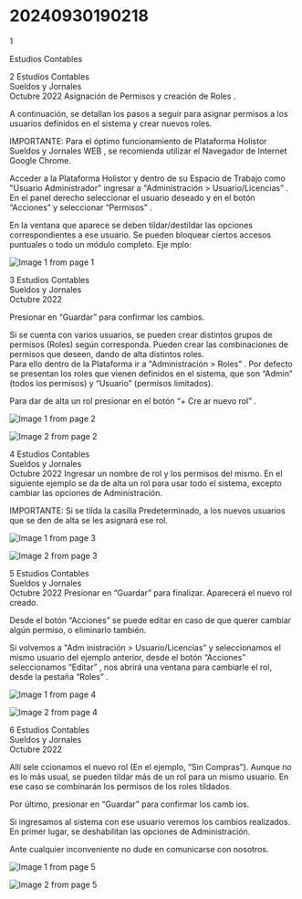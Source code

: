 # 20240930190218

 1 
 
  
Estudios Contables  


 
 
 
 2 Estudios Contables  
Sueldos y Jornales  
Octubre  2022 Asignación de Permisos y creación de Roles . 
 
A continuación, se detallan los pasos a seguir para asignar permisos a los 
usuarios definidos en el sistema y crear nuevos roles.  
 
IMPORTANTE:  Para el óptimo funcionamiento  de Plataforma Holistor 
Sueldos y Jornales WEB , se recomienda utilizar el Navegador de Internet 
Google Chrome.  
 
Acceder a la Plataforma Holistor y dentro de su Espacio de Trabajo como 
"Usuario Administrador" ingresar a "Administración > Usuario/Licencias” . 
En el panel derecho seleccionar el usuario deseado y en el botón 
“Acciones”  y seleccionar “Permisos” . 
 
 
 
En la ventana que aparece se deben tildar/destildar las opciones 
correspondientes a ese usuario. Se pueden bloquear ciertos accesos 
puntuales o todo un módulo completo. Eje mplo:  


![Image 1 from page 1](images/image_1_1.png)

 
 
 
 3 Estudios Contables  
Sueldos y Jornales  
Octubre  2022  
 
Presionar en “Guardar”  para confirmar los cambios.  
 
Si se cuenta con varios usuarios, se pueden crear distintos grupos de 
permisos (Roles) según corresponda. Pueden crear las combinaciones de 
permisos que deseen, dando de alta distintos roles.  
Para  ello dentro de la Plataforma ir a "Administración > Roles” . 
Por defecto se presentan los roles que vienen definidos en el sistema, que 
son “Admin” (todos los permisos) y “Usuario” (permisos limitados).  
 
Para dar de alta un rol presionar en el botón “+ Cre ar nuevo rol” . 
 
 
 


![Image 1 from page 2](images/image_2_1.png)

![Image 2 from page 2](images/image_2_2.png)

 
 
 
 4 Estudios Contables  
Sueldos y Jornales  
Octubre  2022 Ingresar un nombre de rol y los permisos del mismo. En el siguiente ejemplo 
se da de alta un rol para usar todo el sistema, excepto  cambiar las opciones 
de Administración.  
 
 
 
IMPORTANTE:  Si se tilda la casilla Predeterminado, a los nuevos usuarios 
que se den de alta se les asignará ese rol.  
 
 
 


![Image 1 from page 3](images/image_3_1.png)

![Image 2 from page 3](images/image_3_2.png)

 
 
 
 5 Estudios Contables  
Sueldos y Jornales  
Octubre  2022 Presionar en “Guardar” para finalizar. Aparecerá el nuevo rol creado.  
 
Desde el botón “Acciones”  se puede editar en caso de que querer cambiar 
algún permiso, o eliminarlo también.  
 
 
 
Si volvemos a "Adm inistración > Usuario/Licencias”  y seleccionamos el 
mismo usuario del ejemplo anterior, desde el botón “Acciones”  
seleccionamos “Editar” , nos abrirá una ventana para cambiarle el rol, 
desde la pestaña “Roles” . 
 
 


![Image 1 from page 4](images/image_4_1.png)

![Image 2 from page 4](images/image_4_2.png)

 
 
 
 6 Estudios Contables  
Sueldos y Jornales  
Octubre  2022  
 
Allí sele ccionamos el nuevo rol (En el ejemplo, “Sin Compras”). Aunque no 
es lo más usual, se pueden tildar más de un rol para un mismo usuario. En 
ese caso se combinarán los permisos de los roles tildados.  
 
Por último, presionar en “Guardar” para confirmar los camb ios. 
 
Si ingresamos al sistema con ese usuario veremos los cambios realizados. 
En primer lugar, se deshabilitan las opciones de Administración.  
 
 
 
Ante cualquier inconveniente no dude en comunicarse con nosotros.  


![Image 1 from page 5](images/image_5_1.png)

![Image 2 from page 5](images/image_5_2.png)

